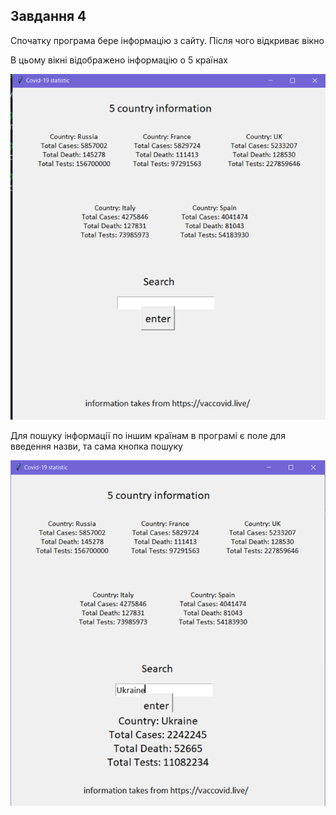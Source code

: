 ## Завдання 4

Спочатку програма бере інформацію з сайту. Після чого відкриває вікно

В цьому вікні відображено інформацію о 5 країнах

![prog1](https://github.com/0du1/task0/blob/master/task3/img/prog1.png)

Для пошуку інформації по іншим країнам в програмі є поле для введення назви, та сама кнопка пошуку

![prog2](https://github.com/0du1/task0/blob/master/task3/img/prog2.png)
